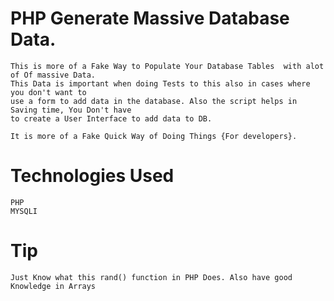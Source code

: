 # PHP Generate Massive Database Data. 

	This is more of a Fake Way to Populate Your Database Tables  with alot of Of massive Data. 
	This Data is important when doing Tests to this also in cases where you don't want to
	use a form to add data in the database. Also the script helps in Saving time, You Don't have 
	to create a User Interface to add data to DB.

	It is more of a Fake Quick Way of Doing Things {For developers}.


# Technologies Used


	PHP
	MYSQLI


# Tip

	Just Know what this rand() function in PHP Does. Also have good Knowledge in Arrays


